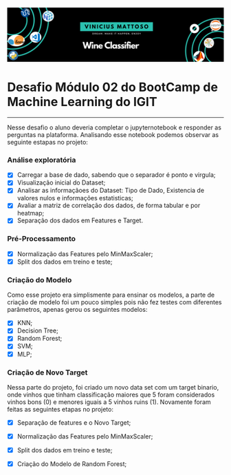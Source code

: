 

![Welcome](/Wine__Classifier_cover.png?raw=true)

# Desafio Módulo 02 do BootCamp de Machine Learning do IGIT


---

Nesse desafio o aluno deveria completar o jupyternotebook  e responder as perguntas na plataforma.
Analisando esse notebook podemos observar as seguinte estapas no projeto:

### Análise exploratória

- [x] Carregar a base de dado, sabendo que o separador é ponto e virgula;
- [x] Visualização inicial do Dataset;
- [x] Analisar as informaçãoes do Dataset: Tipo de Dado, Existencia de valores nulos e informações estatisticas;
- [X] Avaliar a matriz de correlação dos dados, de forma tabular e por heatmap;
- [x] Separação dos dados em Features e Target.

### Pré-Processamento

- [x] Normalização das Features pelo MinMaxScaler;
- [x] Split dos dados em treino e teste;

### Criação do Modelo

Como esse projeto era simplismente para ensinar os modelos, a parte de criação de modelo foi um pouco simples pois não fez testes com diferentes parâmetros,
apenas gerou os seguintes modelos:

- [x] KNN;
- [X] Decision Tree;
- [x] Random Forest;
- [x] SVM;
- [x] MLP;

### Criação de Novo Target

Nessa parte do projeto, foi criado um novo data set com um target binario, onde vinhos que tinham classificação maiores que 5 foram considerados vinhos bons (0) e menores iguais a 5 vinhos ruins (1).
Novamente foram feitas as seguintes etapas no projeto:

- [x] Separação de features e o Novo Target;
- [x] Normalização das Features pelo MinMaxScaler;
- [x] Split dos dados em treino e teste;
- [x] Criação do Modelo de Random Forest;

